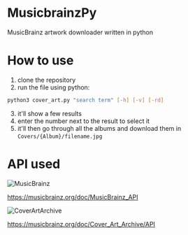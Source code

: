 
# MusicbrainzPy
MusicBrainz artwork downloader written in python


# How to use
1. clone the repository
2. run the file using python:
```bash
python3 cover_art.py "search term" [-h] [-v] [-rd]
```
3. it'll show a few results
4. enter the number next to the result to select it
5. it'll then go through all the albums and download them in `Covers/{Album}/filename.jpg`


# API used

![MusicBrainz](https://staticbrainz.org/MB/header-logo-1f7dc2a.svg)

https://musicbrainz.org/doc/MusicBrainz_API

![CoverArtArchive](https://coverartarchive.org/img/navbar_logo.svg)

https://musicbrainz.org/doc/Cover_Art_Archive/API
